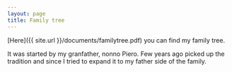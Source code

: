 ```yaml
---
layout: page
title: Family tree
---
```


[Here]({{ site.url }}/documents/familytree.pdf) you can find my family tree.  

It was started by my granfather, nonno Piero.
Few years ago picked up the tradition and since I tried to expand it to my father side of the family.
